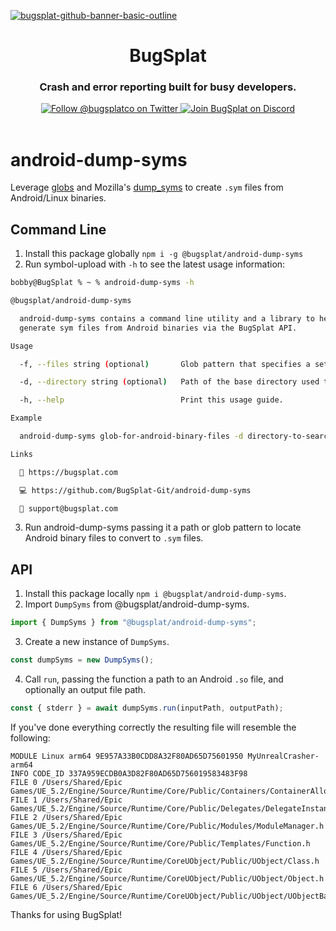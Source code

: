 [![bugsplat-github-banner-basic-outline](https://user-images.githubusercontent.com/20464226/149019306-3186103c-5315-4dad-a499-4fd1df408475.png)](https://bugsplat.com)
<br/>

# <div align="center">BugSplat</div>

### **<div align="center">Crash and error reporting built for busy developers.</div>**

<div align="center">
    <a href="https://twitter.com/BugSplatCo">
        <img alt="Follow @bugsplatco on Twitter" src="https://img.shields.io/twitter/follow/bugsplatco?label=Follow%20BugSplat&style=social">
    </a>
    <a href="https://discord.gg/bugsplat">
        <img alt="Join BugSplat on Discord" src="https://img.shields.io/discord/664965194799251487?label=Join%20Discord&logo=Discord&style=social">
    </a>
</div>

<br/>

# android-dump-syms

Leverage [globs](https://github.com/isaacs/node-glob) and Mozilla's [dump_syms](https://github.com/mozilla/dump_syms) to create `.sym` files from Android/Linux binaries.

## Command Line

1. Install this package globally `npm i -g @bugsplat/android-dump-syms`
2. Run symbol-upload with `-h` to see the latest usage information:

```bash
bobby@BugSplat % ~ % android-dump-syms -h

@bugsplat/android-dump-syms

  android-dump-syms contains a command line utility and a library to help you
  generate sym files from Android binaries via the BugSplat API.

Usage

  -f, --files string (optional)       Glob pattern that specifies a set of android binary files to upload Defaults to '**/*.so'

  -d, --directory string (optional)   Path of the base directory used to search for symbol files. This value will be combined with the --files glob. Defaults to '.'

  -h, --help                          Print this usage guide.

Example

  android-dump-syms glob-for-android-binary-files -d directory-to-search

Links

  🐛 https://bugsplat.com

  💻 https://github.com/BugSplat-Git/android-dump-syms

  💌 support@bugsplat.com
```

3. Run android-dump-syms passing it a path or glob pattern to locate Android binary files to convert to `.sym` files.

## API

1. Install this package locally `npm i @bugsplat/android-dump-syms`.
2. Import `DumpSyms` from @bugsplat/android-dump-syms.

```ts
import { DumpSyms } from "@bugsplat/android-dump-syms";
```

3. Create a new instance of `DumpSyms`.

```ts
const dumpSyms = new DumpSyms();
```

4. Call `run`, passing the function a path to an Android `.so` file, and optionally an output file path.

```ts
const { stderr } = await dumpSyms.run(inputPath, outputPath);
```

If you've done everything correctly the resulting file will resemble the following:

```
MODULE Linux arm64 9E957A33B0CDD8A32F80AD65D75601950 MyUnrealCrasher-arm64
INFO CODE_ID 337A959ECDB0A3D82F80AD65D756019583483F98
FILE 0 /Users/Shared/Epic Games/UE_5.2/Engine/Source/Runtime/Core/Public/Containers/ContainerAllocationPolicies.h
FILE 1 /Users/Shared/Epic Games/UE_5.2/Engine/Source/Runtime/Core/Public/Delegates/DelegateInstancesImpl.h
FILE 2 /Users/Shared/Epic Games/UE_5.2/Engine/Source/Runtime/Core/Public/Modules/ModuleManager.h
FILE 3 /Users/Shared/Epic Games/UE_5.2/Engine/Source/Runtime/Core/Public/Templates/Function.h
FILE 4 /Users/Shared/Epic Games/UE_5.2/Engine/Source/Runtime/CoreUObject/Public/UObject/Class.h
FILE 5 /Users/Shared/Epic Games/UE_5.2/Engine/Source/Runtime/CoreUObject/Public/UObject/Object.h
FILE 6 /Users/Shared/Epic Games/UE_5.2/Engine/Source/Runtime/CoreUObject/Public/UObject/UObjectBase.h
```

Thanks for using BugSplat!

